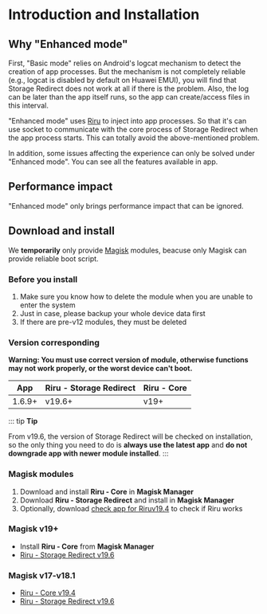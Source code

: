 # Introduction and Installation

## Why "Enhanced mode"

First, "Basic mode" relies on Android's logcat mechanism to detect the creation of app processes. But the mechanism is not completely reliable (e.g., logcat is disabled by default on Huawei EMUI), you will find that Storage Redirect does not work at all if there is the problem. Also, the log can be later than the app itself runs, so the app can create/access files in this interval.

"Enhanced mode" uses [Riru](https://github.com/RikkaApps/Riru) to inject into app processes. So that it's can use socket to communicate with the core process of Storage Redirect when the app process starts. This can totally avoid the above-mentioned problem.

In addition, some issues affecting the experience can only be solved under "Enhanced mode". You can see all the features available in app.

## Performance impact

"Enhanced mode" only brings performance impact that can be ignored.

## Download and install

We **temporarily** only provide [Magisk](https://forum.xda-developers.com/apps/magisk/official-magisk-v7-universal-systemless-t3473445) modules, beacuse only Magisk can provide reliable boot script.

### Before you install

1. Make sure you know how to delete the module when you are unable to enter the system
2. Just in case, please backup your whole device data first
3. If there are pre-v12 modules, they must be deleted

### Version corresponding

**Warning: You must use correct version of module, otherwise functions may not work properly, or the worst device can't boot.**

| App    | Riru - Storage Redirect | Riru - Core |
|--------|-------------------------|-------------|
| 1.6.9+ | v19.6+                  | v19+        |

::: tip
**Tip**

From v19.6, the version of Storage Redirect will be checked on installation, so the only thing you need to do is **always use the latest app** and **do not downgrade app with newer module installed**.
:::

### Magisk modules

1. Download and install **Riru - Core** in **Magisk Manager**
2. Download **Riru - Storage Redirect** and install in **Magisk Manager**
4. Optionally, download [check app for Riruv19.4](https://github.com/RikkaApps/Riru/releases/download/v19.4/app-release.apk) to check if Riru works

### Magisk v19+
* Install **Riru - Core** from **Magisk Manager**
* [Riru - Storage Redirect v19.6](https://github.com/RikkaApps/StorageRedirect-assets/releases/download/assets/magisk-riru-storage-redirect-v19.6.zip)

### Magisk v17-v18.1
* [Riru - Core v19.4](https://github.com/RikkaApps/Riru/releases/download/v19.4/magisk-v17-riru-core-v19.4.zip)
* [Riru - Storage Redirect v19.6](https://github.com/RikkaApps/StorageRedirect-assets/releases/download/assets/riru-storage-redirect-v19.6-magisk-v17.zip)